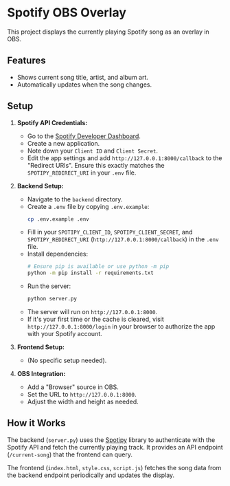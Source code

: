 # Spotify OBS Overlay

This project displays the currently playing Spotify song as an overlay in OBS.

## Features

*   Shows current song title, artist, and album art.
*   Automatically updates when the song changes.

## Setup

1.  **Spotify API Credentials:**
    *   Go to the [Spotify Developer Dashboard](https://developer.spotify.com/dashboard/).
    *   Create a new application.
    *   Note down your `Client ID` and `Client Secret`.
    *   Edit the app settings and add `http://127.0.0.1:8000/callback` to the "Redirect URIs". Ensure this exactly matches the `SPOTIPY_REDIRECT_URI` in your `.env` file.

2.  **Backend Setup:**
    *   Navigate to the `backend` directory.
    *   Create a `.env` file by copying `.env.example`:
        ```bash
        cp .env.example .env
        ```
    *   Fill in your `SPOTIPY_CLIENT_ID`, `SPOTIPY_CLIENT_SECRET`, and `SPOTIPY_REDIRECT_URI` (`http://127.0.0.1:8000/callback`) in the `.env` file.
    *   Install dependencies:
        ```bash
        # Ensure pip is available or use python -m pip
        python -m pip install -r requirements.txt
        ```
    *   Run the server:
        ```bash
        python server.py
        ```
    *   The server will run on `http://127.0.0.1:8000`.
    *   If it's your first time or the cache is cleared, visit `http://127.0.0.1:8000/login` in your browser to authorize the app with your Spotify account.

3.  **Frontend Setup:**
    *   (No specific setup needed).

4.  **OBS Integration:**
    *   Add a "Browser" source in OBS.
    *   Set the URL to `http://127.0.0.1:8000`.
    *   Adjust the width and height as needed.

## How it Works

The backend (`server.py`) uses the [Spotipy](https://spotipy.readthedocs.io/) library to authenticate with the Spotify API and fetch the currently playing track. It provides an API endpoint (`/current-song`) that the frontend can query.

The frontend (`index.html`, `style.css`, `script.js`) fetches the song data from the backend endpoint periodically and updates the display. 